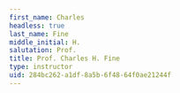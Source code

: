 ```yaml
---
first_name: Charles
headless: true
last_name: Fine
middle_initial: H.
salutation: Prof.
title: Prof. Charles H. Fine
type: instructor
uid: 284bc262-a1df-8a5b-6f48-64f0ae21244f
---
```

